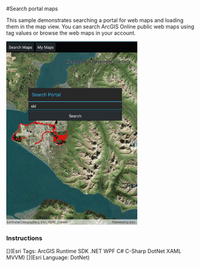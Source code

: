 #Search portal maps

This sample demonstrates searching a portal for web maps and loading them in the map view. You can search ArcGIS Online public web maps using tag values or browse the web maps in your account.

<img src="SearchPortalMaps.jpg" width="350"/>

### Instructions



[](Esri Tags: ArcGIS Runtime SDK .NET WPF C# C-Sharp DotNet XAML MVVM)
[](Esri Language: DotNet)
